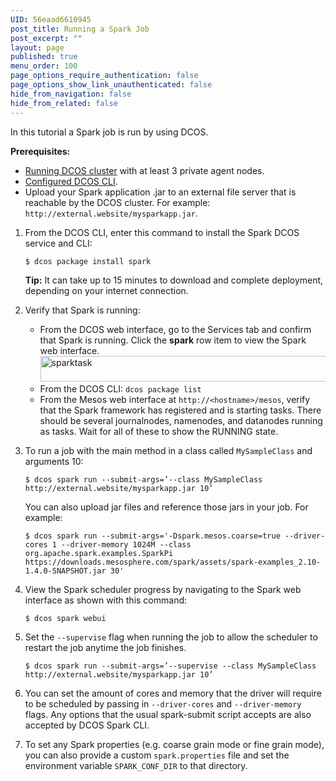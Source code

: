 ```yaml
---
UID: 56eaad6610945
post_title: Running a Spark Job
post_excerpt: ""
layout: page
published: true
menu_order: 100
page_options_require_authentication: false
page_options_show_link_unauthenticated: false
hide_from_navigation: false
hide_from_related: false
---
```

In this tutorial a Spark job is run by using DCOS.

**Prerequisites:**

*   [Running DCOS cluster][1] with at least 3 private agent nodes.
*   [Configured DCOS CLI][2].
*   Upload your Spark application .jar to an external file server that is reachable by the DCOS cluster. For example: `http://external.website/mysparkapp.jar`.

1.  From the DCOS CLI, enter this command to install the Spark DCOS service and CLI:
    
        $ dcos package install spark
        
    
    **Tip:** It can take up to 15 minutes to download and complete deployment, depending on your internet connection.

2.  Verify that Spark is running:
    
    *   From the DCOS web interface, go to the Services tab and confirm that Spark is running. Click the **spark** row item to view the Spark web interface. <a href="https://docs.mesosphere.com/wp-content/uploads/2015/12/sparktask.png" rel="attachment wp-att-1236"><img src="https://docs.mesosphere.com/wp-content/uploads/2015/12/sparktask.png" alt="sparktask" width="717" height="41" class="alignnone size-full wp-image-1236" /></a>
    *   From the DCOS CLI: `dcos package list`
    *   From the Mesos web interface at `http://<hostname>/mesos`, verify that the Spark framework has registered and is starting tasks. There should be several journalnodes, namenodes, and datanodes running as tasks. Wait for all of these to show the RUNNING state.

3.  To run a job with the main method in a class called `MySampleClass` and arguments 10:
    
        $ dcos spark run --submit-args=’--class MySampleClass http://external.website/mysparkapp.jar 10’
        
    
    You can also upload jar files and reference those jars in your job. For example:
    
        $ dcos spark run --submit-args='-Dspark.mesos.coarse=true --driver-cores 1 --driver-memory 1024M --class org.apache.spark.examples.SparkPi https://downloads.mesosphere.com/spark/assets/spark-examples_2.10-1.4.0-SNAPSHOT.jar 30'
        

4.  View the Spark scheduler progress by navigating to the Spark web interface as shown with this command:
    
        $ dcos spark webui
        

5.  Set the `--supervise` flag when running the job to allow the scheduler to restart the job anytime the job finishes.
    
        $ dcos spark run --submit-args=’--supervise --class MySampleClass http://external.website/mysparkapp.jar 10’
        

6.  You can set the amount of cores and memory that the driver will require to be scheduled by passing in `--driver-cores` and `--driver-memory` flags. Any options that the usual spark-submit script accepts are also accepted by DCOS Spark CLI.

7.  To set any Spark properties (e.g. coarse grain mode or fine grain mode), you can also provide a custom `spark.properties` file and set the environment variable `SPARK_CONF_DIR` to that directory.

 [1]: ../install/awscluster/
 [2]: ../install/cli/